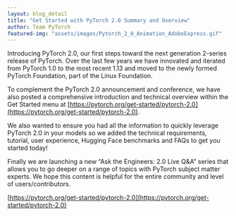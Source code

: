 ```yaml
---
layout: blog_detail
title: "Get Started with PyTorch 2.0 Summary and Overview"
author: Team PyTorch
featured-img: "assets/images/Pytorch_2_0_Animation_AdobeExpress.gif"
---
```


Introducing PyTorch 2.0, our first steps toward the next generation 2-series release of PyTorch. Over the last few years we have innovated and iterated from PyTorch 1.0 to the most recent 1.13 and moved to the newly formed PyTorch Foundation, part of the Linux Foundation.

To complement the PyTorch 2.0 announcement and conference, we have also posted a comprehensive introduction and technical overview within the Get Started menu at [https://pytorch.org/get-started/pytorch-2.0](https://pytorch.org/get-started/pytorch-2.0).

We also wanted to ensure you had all the information to quickly leverage PyTorch 2.0 in your models so we added the technical requirements, tutorial, user experience, Hugging Face benchmarks and FAQs to get you started today!

Finally we are launching a new “Ask the Engineers: 2.0 Live Q&A” series that allows you to go deeper on a range of topics with PyTorch subject matter experts. We hope this content is helpful for the entire community and level of users/contributors.

[https://pytorch.org/get-started/pytorch-2.0](https://pytorch.org/get-started/pytorch-2.0)
